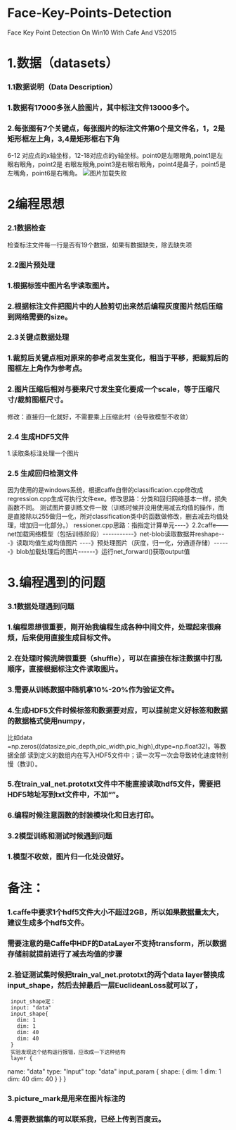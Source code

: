 # Face-Key-Points-Detection
Face Key Point Detection  On Win10 With Cafe And VS2015

# 1.数据（datasets）
### 1.1数据说明（Data Description）
### 1.数据有17000多张人脸图片，其中标注文件13000多个。
### 2.每张图有7个关键点，每张图片的标注文件第0个是文件名，1，2是矩形框左上角，3,4是矩形框右下角
6-12 对应点的x轴坐标，12-18对应点的y轴坐标。point0是左眼眼角,point1是左眼右眼角，point2是
右眼左眼角,point3是右眼右眼角，point4是鼻子，point5是左嘴角，point6是右嘴角。
![图片加载失败](https://github.com/thehappysheep/Face-Key-Points-Detection-/blob/master/example.jpg)
# 2编程思想
### 2.1数据检查
检查标注文件每一行是否有19个数据，如果有数据缺失，除去缺失项
### 2.2图片预处理
### 1.根据标签中图片名字读取图片。
### 2.根据标注文件把图片中的人脸剪切出来然后编程灰度图片然后压缩到网络需要的size。
### 2.3关键点数据处理
### 1.裁剪后关键点相对原来的参考点发生变化，相当于平移，把裁剪后的图框左上角作为参考点。
### 2.图片压缩后相对与要来尺寸发生变化要成一个scale，等于压缩尺寸/裁剪图框尺寸。
   修改：直接归一化就好，不需要乘上压缩此村（会导致模型不收敛）
### 2.4 生成HDF5文件
1.读取条标注处理一个图片
### 2.5 生成回归检测文件
因为使用的是windows系统，根据caffe自带的classification.cpp修改成regression.cpp生成可执行文件exe。修改思路：分类和回归网络基本一样，损失函数不同。
测试图片要训练文件一致（训练时候并没用使用减去均值的操作，而是直接除以255做归一化，所对classification类中的函数做修改，删去减去均值处理，增加归一化部分。）
ressioner.cpp思路：指指定计算单元----》2.2caffe——net加载网络模型（包括训练阶段）-----------》net-blob读取数据并reshape---》读取均值生成均值图片
----》预处理图片（灰度，归一化，分通道存储）------》blob加载处理后的图片------》运行net_forward()获取output值
# 3.编程遇到的问题
### 3.1数据处理遇到问题
### 1.编程思想很重要，刚开始我编程生成各种中间文件，处理起来很麻烦，后来使用直接生成目标文件。
### 2.在处理时候洗牌很重要（shuffle），可以在直接在标注数据中打乱顺序，直接根据标注文件读取图片。
### 3.需要从训练数据中随机拿10%-20%作为验证文件。
### 4.生成HDF5文件时候标签和数据要对应，可以提前定义好标签和数据的数据格式使用numpy，
   比如data =np.zeros((datasize,pic_depth,pic_width,pic_high),dtype=np.float32)。等数据全部
  读到定义的数组内在写入HDF5文件中；读一次写一次会导致转化速度特别慢（教训）。
### 5.在train_val_net.prototxt文件中不能直接读取hdf5文件，需要把HDF5地址写到txt文件中，不加“”。
### 6.编程时候注意函数的封装模块化和日志打印。
### 3.2模型训练和测试时候遇到问题
### 1.模型不收敛，图片归一化处没做好。
# 备注：
### 1.caffe中要求1个hdf5文件大小不超过2GB，所以如果数据量太大，建议生成多个hdf5文件。
### 需要注意的是Caffe中HDF的DataLayer不支持transform，所以数据存储前就提前进行了减去均值的步骤
### 2.验证测试集时候把train_val_net.prototxt的两个data layer替换成input_shape，然后去掉最后一层EuclideanLoss就可以了，
     input_shape定：
     input: "data"
     input_shape{
       dim: 1
       dim: 1
       dim: 40
       dim: 40
     }
     实验发现这个结构运行报错，应改成一下这种结构
     layer {
  name: "data"
  type: "Input"
  top: "data"
  input_param { shape: { dim: 1 dim: 1 dim: 40 dim: 40 } }
}
### 3.picture_mark是用来在图片标注的
### 4.需要数据集的可以联系我，已经上传到百度云。

